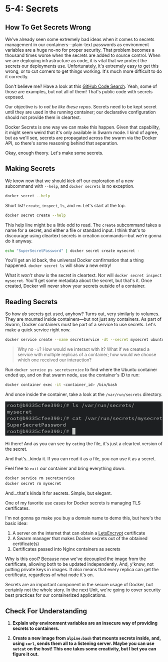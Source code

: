 # 5-4: Secrets

## How To Get Secrets Wrong

We've already seen some extremely bad ideas when it comes to secrets management in our containers—plain-text passwords as environment variables are a huge no-no for proper security. That problem becomes a thousand times worse when the secrets are added to source control. When we are deploying infrastructure as code, it is vital that we protect the secrets our deployments use. Unfortunately, it's extremely easy to get this wrong, or to cut corners to get things working. It's much more difficult to do it correctly.

Don't believe me? Have a look at this [GitHub Code Search](https://github.com/search?type=code&q=language%3Ayaml+path%3A*%2Fdocker-compose.yml+MYSQL_ROOT_PASSWORD). Yeah, some of those are examples, but not all of them! That's public code with secrets exposed. 

Our objective is to _not be like these repos_. Secrets need to be kept secret until they are used in the running container; our declarative configuration should not provide them in cleartext.

Docker Secrets is one way we can make this happen. Given that capability, it might seem weird that it's only available in Swarm mode. I kind of agree, but as we'll see, secrets are propagated across the swarm via the Docker API, so there's some reasoning behind that separation.

Okay, enough theory. Let's make some secrets.

## Making Secrets

We know now that we should kick off our exploration of a new subcommand with `--help`, and `docker secrets` is no exception.

```bash
docker secret --help
```

Short list! `create`, `inspect`, `ls`, and `rm`. Let's start at the top.

```bash
docker secret create --help
```

This help line might be a little odd to read. The `create` subcommand takes a name for a secret, and either a file or standard input. I think that's to discourage using cleartext secrets in creation commands—but we're gonna do it anyway.

```bash
echo "SuperSecretPassword" | docker secret create mysecret -
```

You'll get an id back, the universal Docker confirmation that a thing happened. `docker secret ls` will show a new entry!

What it _won't_ show is the secret in cleartext. Nor will `docker secret inspect mysecret`. You'll get some metadata about the secret, but that's it. Once created, Docker will never show your secrets outside of a container. 

## Reading Secrets

So how _do_ secrets get used, anyhow? Turns out, very similarly to volumes. They are mounted inside containers—but not just any containers. As part of Swarm, Docker containers must be part of a service to use secrets. Let's make a quick service right now.

```bash
docker service create --name secretservice -dt --secret mysecret ubuntu
```

> Why no `-i`? How would we interact with it? What if we created a service with multiple replicas of a container; how would we choose which one received our interaction?

Run `docker service ps secretservice` to find where the Ubuntu container ended up, and on that swarm node, use the container's ID to run:

```bash
docker container exec -it <container_id> /bin/bash
```

And once inside the container, take a look at the `/var/run/secrets` directory.

![5-4_cat=secret](../img/5-4_cat-secret.png)

Hi there! And as you can see by `cat`ing the file, it's just a cleartext version of the secret.

And that's...kinda it. If you can read it as a file, you can use it as a secret. 

Feel free to `exit` our container and bring everything down.

```bash
docker service rm secretservice
docker secret rm mysecret
```

And...that's kinda it for secrets. Simple, but elegant. 

One of my favorite use cases for Docker secrets is managing TLS certificates.

I'm not gonna go make you buy a domain name to demo this, but here's the basic idea:

1. A server on the internet that can obtain a [LetsEncrypt](https://letsencrypt.org) certificate
2. A Swarm manager that makes Docker secrets out of the obtained certificate(s)
3. Certificates passed into Nginx containers as secrets

Why is this cool? Because now we've decoupled the image from the certificate, allowing both to be updated independently. And, y'know, not putting private keys in images. It _also_ means that every replica can get the certificate, regardless of what node it's on. 

Secrets are an important component in the secure usage of Docker, but certainly not the whole story. In the next Unit, we're going to cover security best practices for our containerized applications.

## Check For Understanding

1. **Explain _why_ environment variables are an insecure way of providing secrets to containers.**

2. **Create a new image from `alpine:bash` that mounts secrets inside, and, using `curl`, sends them all to a listening server. Maybe you can use `netcat` on the host! This one takes some creativity, but I bet you can figure it out.**
